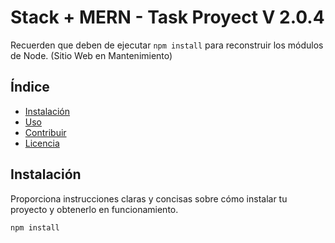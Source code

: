 # Stack + MERN - Task Proyect V 2.0.4

Recuerden que deben de ejecutar ```npm install``` para reconstruir los módulos de Node.
(Sitio Web en Mantenimiento)

## Índice

- [Instalación](#instalación)
- [Uso](#uso)
- [Contribuir](#contribuir)
- [Licencia](#licencia)

## Instalación

Proporciona instrucciones claras y concisas sobre cómo instalar tu proyecto y obtenerlo en funcionamiento.

```bash
npm install

